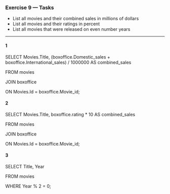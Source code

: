 ### Exercise 9 — Tasks
+ List all movies and their combined sales in millions of dollars
+ List all movies and their ratings in percent
+ List all movies that were released on even number years

_________________

#### 1

SELECT Movies.Title, (boxoffice.Domestic_sales + boxoffice.International_sales) / 1000000 AS combined_sales

FROM movies

JOIN boxoffice

ON Movies.Id = boxoffice.Movie_id;

#### 2

SELECT Movies.Title, boxoffice.rating * 10 AS combined_sales

FROM movies

JOIN boxoffice

ON Movies.Id = boxoffice.Movie_id;

#### 3

SELECT Title, Year

FROM movies

WHERE Year % 2 = 0;
